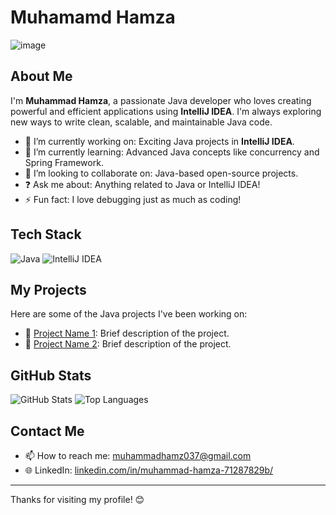 # Muhamamd Hamza

 ![image](https://github.com/user-attachments/assets/0ed5abbc-f07a-4571-b710-d12872b5fd73)


## About Me
I'm **Muhammad Hamza**, a passionate Java developer who loves creating powerful and efficient applications using **IntelliJ IDEA**. I'm always exploring new ways to write clean, scalable, and maintainable Java code.

- 🔭 I’m currently working on: Exciting Java projects in **IntelliJ IDEA**.
- 🌱 I’m currently learning: Advanced Java concepts like concurrency and Spring Framework.
- 🤝 I’m looking to collaborate on: Java-based open-source projects.
- ❓ Ask me about: Anything related to Java or IntelliJ IDEA!
- ⚡ Fun fact: I love debugging just as much as coding!

## Tech Stack
![Java](https://img.shields.io/badge/Java-ED8B00?style=for-the-badge&logo=java&logoColor=white)
![IntelliJ IDEA](https://img.shields.io/badge/IntelliJ%20IDEA-000000?style=for-the-badge&logo=intellij-idea&logoColor=white)

## My Projects
Here are some of the Java projects I've been working on:
- 🌟 [Project Name 1](https://github.com/your-repo): Brief description of the project.
- 🌟 [Project Name 2](https://github.com/your-repo): Brief description of the project.

## GitHub Stats
![GitHub Stats](https://github-readme-stats.vercel.app/api?username=MoeDaGoatt&show_icons=true&hide=contribs,prs&theme=radical)
![Top Languages](https://github-readme-stats.vercel.app/api/top-langs/?username=MoedaGoatt&layout=compact&theme=radical)
<!-- Replace `your-username` with your GitHub username -->

## Contact Me
- 📫 How to reach me: [muhammadhamz037@gmail.com](mailto:muhammadhamz037@gmail.com)
- 🌐 LinkedIn: [linkedin.com/in/muhammad-hamza-71287829b/](linkedin.com/in/muhammad-hamza-71287829b/)

---

Thanks for visiting my profile! 😊

